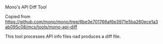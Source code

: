 Mono's API Diff Tool

Copied from https://github.com/mono/mono/tree/6be3e701766af6e3971e5ba260ece1a3ab095c08/mcs/tools/mono-api-diff

This tool processes API info files nad produces a diff file.
